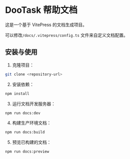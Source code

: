 # DooTask 帮助文档

这是一个基于 VitePress 的文档生成项目。

可以修改`/docs/.vitepress/config.ts` 文件来自定义文档配置。

## 安装与使用

1. 克隆项目：

```bash
git clone <repository-url>
```

2. 安装依赖：

```bash
npm install
```

3. 运行文档开发服务器：

```bash
npm run docs:dev
```

4. 构建生产环境文档：

```bash
npm run docs:build
```

5. 预览已构建的文档：

```bash
npm run docs:preview
```
